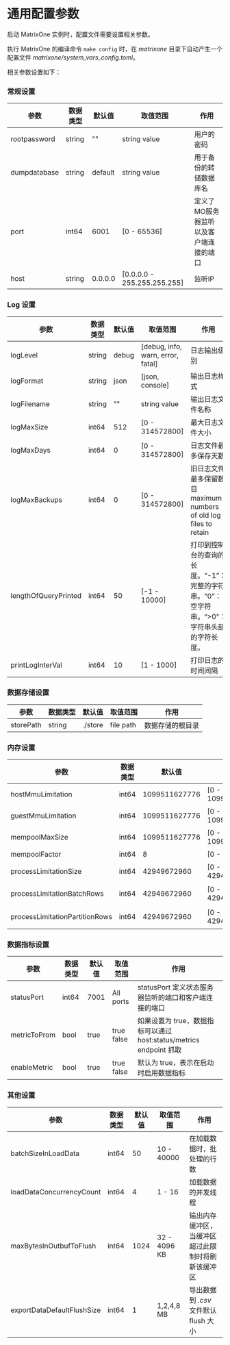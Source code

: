 # **通用配置参数**

启动 MatrixOne 实例时，配置文件需要设置相关参数。

执行 MatrixOne 的编译命令 `make config` 时，在 *matrixone* 目录下自动产生一个配置文件 *matrixone/system_vars_config.toml*。

相关参数设置如下：

### 常规设置

| 参数  | 数据类型  |  默认值   | 取值范围  | 作用 |
|  ----  | ----  |  --------  |  --- | --- |
| rootpassword  | string | 	""  | string value |  用户的密码|
| dumpdatabase  | string | 	default  | string value |  用于备份的转储数据库名|
| port  | int64 | 	6001  | [0 - 65536] | 定义了MO服务器监听以及客户端连接的端口|
| host  | string | 	0.0.0.0  | [0.0.0.0 - 255.255.255.255]  | 监听IP|

### Log 设置

| 参数  | 数据类型  |  默认值   | 取值范围  | 作用 |
|  ----  | ----  |  --------  |  --- | --- |
| logLevel  | string | debug  | [debug, info, warn, error, fatal] | 日志输出级别 |
| logFormat  | string | 	json  | [json, console] |  输出日志样式 |
| logFilename  | string | 	""  | string value | 输出日志文件名称 |
| logMaxSize  | int64 | 	512  |  [0 - 314572800] | 最大日志文件大小|
| logMaxDays  | int64 | 	0  |  [0 - 314572800] | 日志文件最多保存天数|
| logMaxBackups  | int64 | 	0  |  [0 - 314572800] | 旧日志文件最多保留数目maximum numbers of old log files to retain|
| lengthOfQueryPrinted  | int64 | 	50  |  [-1 - 10000] | 打印到控制台的查询的长度。“-1”：完整的字符串。“0”：空字符串。“>0"：字符串头部的字符长度。|
| printLogInterVal  | int64 | 	10  |  [1 - 1000] | 打印日志的时间间隔 |

### 数据存储设置

| 参数  | 数据类型  |  默认值   | 取值范围  | 作用 |
|  ----  | ----  |  --------  |  --- | --- |
| storePath  | string | ./store  | file path | 数据存储的根目录 |

### 内存设置

| 参数  | 数据类型  |  默认值   | 取值范围  | 作用 |
|  ----  | ----  |  --------  |  --- | --- |
| hostMmuLimitation  | int64 | 1099511627776  | [0 - 1099511627776] | 主机的mmu限制，默认值: 1 << 40 = 1099511627776  |
| guestMmuLimitation  | int64 | 1099511627776  | [0 - 1099511627776] | 虚拟机的mmu限制默认值: 1 << 40 = 1099511627776  |
| mempoolMaxSize  | int64 | 1099511627776  | [0 - 1099511627776] | 内存最大容量 默认值: 1 << 40 = 1099511627776  |
| mempoolFactor  | int64 | 8  | [0 - TBD] | mempool factor，默认值: 8   |
| processLimitationSize  | int64 | 42949672960  | [0 - 42949672960] | process.Limitation.Size，默认值: 10 << 32 = 42949672960  |
| processLimitationBatchRows  | int64 | 42949672960  | [0 - 42949672960] | process.Limitation.BatchRows，默认值: 10 << 32 = 42949672960  |
| processLimitationPartitionRows  | int64 | 42949672960  | [0 - 42949672960] | process.Limitation.PartitionRows，默认值: 10 << 32 = 42949672960  |

### 数据指标设置

| 参数  | 数据类型  |  默认值   | 取值范围  | 作用 |
|  ----  | ----  |  --------  |  --- | --- |
| statusPort  | int64 | 7001  | All ports | statusPort 定义状态服务器监听的端口和客户端连接的端口 |
| metricToProm  | bool | true  | true false | 如果设置为 true，数据指标可以通过 host:status/metrics endpoint 抓取 |
| enableMetric  | bool | true  | true false | 默认为 true，表示在启动时启用数据指标|

### 其他设置

| 参数  | 数据类型  |  默认值   | 取值范围  | 作用 |
|  ----  | ----  |  --------  |  --- | --- |
| batchSizeInLoadData  | int64 | 50  | 10 - 40000 | 在加载数据时，批处理的行数 |
| loadDataConcurrencyCount  | int64 | 4  | 1 - 16 | 加载数据的并发线程 |
| maxBytesInOutbufToFlush  | int64 | 1024  | 32 - 4096 KB | 输出内存缓冲区，当缓冲区超过此限制时将刷新该缓冲区 |
| exportDataDefaultFlushSize  | int64 | 1  | 1,2,4,8 MB| 导出数据到 *.csv* 文件默认 flush 大小   |
